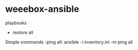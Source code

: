 # weeebox-ansible

playbooks
- restore all


Simple commands
-ping all:
ansible -i inventory.ini -m ping all
